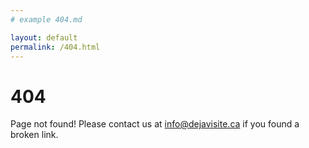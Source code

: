 ```yaml
---
# example 404.md

layout: default
permalink: /404.html
---
```


# 404

Page not found! Please contact us at info@dejavisite.ca if you found a broken link.